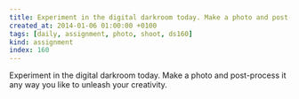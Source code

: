 ```yaml
---
title: Experiment in the digital darkroom today. Make a photo and post-process it any way you like to unleash your creativity.
created_at: 2014-01-06 01:00:00 +0100
tags: [daily, assignment, photo, shoot, ds160]
kind: assignment
index: 160
---
```


Experiment in the digital darkroom today. Make a photo and post-process it any way you like to unleash your creativity.
